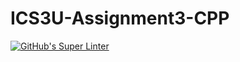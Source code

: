# ICS3U-Assignment3-CPP
[![GitHub's Super Linter](https://github.com/Yiyun-Qin/ICS3U-Assignment3-CPP/workflows/GitHub's%20Super%20Linter/badge.svg)](https://github.com/Yiyun-Qin/ICS3U-Assignment3-CPP/actions)
